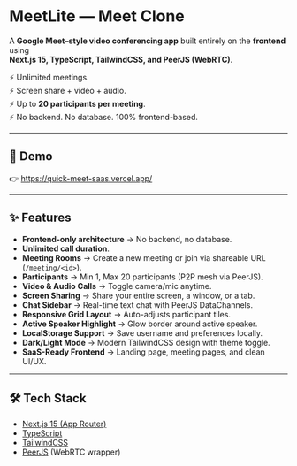# MeetLite —  Meet Clone

A **Google Meet–style video conferencing app** built entirely on the **frontend** using  
**Next.js 15, TypeScript, TailwindCSS, and PeerJS (WebRTC)**.  

⚡ Unlimited meetings.  
⚡ Screen share + video + audio.  
⚡ Up to **20 participants per meeting**.  
⚡ No backend. No database. 100% frontend-based.  

---
   
## 🚀 Demo
👉 https://quick-meet-saas.vercel.app/

---

## ✨ Features   
- **Frontend-only architecture** → No backend, no database.  
- **Unlimited call duration**.  
- **Meeting Rooms** → Create a new meeting or join via shareable URL (`/meeting/<id>`).  
- **Participants** → Min 1, Max 20 participants (P2P mesh via PeerJS).  
- **Video & Audio Calls** → Toggle camera/mic anytime.  
- **Screen Sharing** → Share your entire screen, a window, or a tab.  
- **Chat Sidebar** → Real-time text chat with PeerJS DataChannels.     
- **Responsive Grid Layout** → Auto-adjusts participant tiles.  
- **Active Speaker Highlight** → Glow border around active speaker.  
- **LocalStorage Support** → Save username and preferences locally.  
- **Dark/Light Mode** → Modern TailwindCSS design with theme toggle.  
- **SaaS-Ready Frontend** → Landing page, meeting pages, and clean UI/UX.  

---

## 🛠 Tech Stack
- [Next.js 15 (App Router)](https://nextjs.org/)  
- [TypeScript](https://www.typescriptlang.org/)  
- [TailwindCSS](https://tailwindcss.com/)  
- [PeerJS](https://peerjs.com/) (WebRTC wrapper)  


